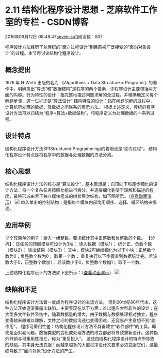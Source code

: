 
# 2.11 结构化程序设计思想 -  芝麻软件工作室的专栏 - CSDN博客


2016年06月12日 08:46:47[seven-soft](https://me.csdn.net/softn)阅读数：807


程序设计方法经历了从传统的“面向过程设计”到目前被广泛接受的“面向对象设计”的过程。本节将讨论结构化程序设计。
## 概念提出
1976 年 N.Wirth 出版的名为 《Algorithms + Data Structure = Programs》的著作中，明确提出“算法”和“数据结构”是程序的两个要素，即程序设计主要包括两方面的内容。行为特性的设计：指完整地描述问题求解的全过程，并精确地定义每个解题步骤，这一过程即是“算法设计”
结构特性的设计：指在问题求解的过程中，计算机所处理的数据、及数据之间联系的表示方法。
根据上述定义，传统的程序设计方法可以归结为“程序=算法+数据结构”，将程序定义为处理数据的一系列过程。
## 设计特点
结构化程序设计方法SP(Structured Programming)的着眼点是“面向过程”。
结构化程序设计特点是将程序中的数据与处理数据的方法分离。
## 核心思想
结构化程序设计方法的核心是“算法设计”，基本思想是：自顶向下和逐步细化的设计方法：将一个复杂任务按照功能进行拆分，并逐层细化到便于理解和描述的程度，最终形成由若干独立模块组成的树状层次结构，如下图所示。（[查看动画演示](http://www.weixueyuan.net/templets/default/cpp/flash/C++%E8%87%AA%E9%A1%B6%E5%90%91%E4%B8%8B%E5%92%8C%E9%80%90%E6%AD%A5%E7%BB%86%E5%8C%96%E7%9A%84%E8%AE%BE%E8%AE%A1%E6%96%B9%E6%B3%95.swf)）
![](http://www.weixueyuan.net/uploads/allimg/121225/1-121225150544X7.gif)
单入单出的控制结构：是指每个模块内部均用顺序、选择、循环结构来描述。
## 应用举例
举个较简单的例子：读入一组整数，要求统计其中正整数和负整数的个数。
【分析】：该任务的顶层模块可设计为3块：
读入数据（模块1）；
统计正、负数个数（模块2）；
输出结果（模块3）；
其中，模块2可继续细化为以下小块：正整数个数为0；负整数个数为0；
取第一个数；
重复执行以下步骤直到数据统计完。若该数大于0，正整数个数加1；
若该数小于0，负整数个数加1；
取下一个数。

上述结构化程序设计的方法如下图所示：（[查看动画演示](http://www.weixueyuan.net/templets/default/cpp/flash/Ch02-5_image002.swf)）
![](http://www.weixueyuan.net/uploads/allimg/121225/1-1212251510015U.gif)
## 缺陷和不足
结构化程序设计方法曾一度成为程序设计的主流方法。 但到20世纪80年代末，这种方法开始逐渐暴露出缺陷。主要表现在以下方面：难以适应大型软件的设计：在大型多文件软件系统中，随着数据量的增大，由于数据与数据处理相对独立，程序变得越来越难以理解，文件之间的数据沟通也变得困难，还容易产生意想不到“副作用”。
程序可重用性差：结构化程序设计方法不具备建立“软件部件”的工具，即使是面对老问题，数据类型的变化或处理方法的改变都必将导致重新设计。这种额外开销与可重用性相左，称为“重复投入”。
这些由结构化程序设计的特点所导致的缺陷，其本身无法克服！而越来越多的大型程序设计又要求必须克服它们，这最终导致了“面向对象”设计方法的产生。

